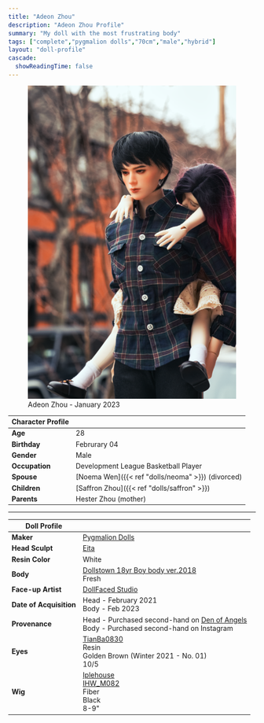 ```yaml
---
title: "Adeon Zhou"
description: "Adeon Zhou Profile"
summary: "My doll with the most frustrating body"
tags: ["complete","pygmalion dolls","70cm","male","hybrid"]
layout: "doll-profile"
cascade:
  showReadingTime: false
---
```


<div class="flex gap-4 flex-row flex-wrap">
  <div><figure><img src="adeon-carrying-saffron.png" class="doll-profile-img" alt="A male doll with black hair in a plaid button up shirt carrying a sleeping child doll with red and black hair on his back" width="500"><figcaption>Adeon Zhou - January 2023</figcaption></figure> </div>
  <div>

| Character Profile | |
| ----- | ---|
| **Age** | 28 |
| **Birthday** | Februrary 04 |
| **Gender** | Male |
| **Occupation** | Development League Basketball Player |
| **Spouse** | [Noema Wen]({{< ref "dolls/neoma" >}}) (divorced) |
| **Children** | [Saffron Zhou]({{< ref "dolls/saffron" >}}) |
| **Parents** | Hester Zhou (mother) |

---

| Doll Profile | |
| ----- | ---|
| **Maker** | [Pygmalion Dolls](https://pygmaliondolls.com/) |
| **Head Sculpt** | [Eita](https://pygmaliondolls.com/product/eitahead/144/?cate_no=25&display_group=1) |
| **Resin Color** | White |
| **Body** | [Dollstown 18yr Boy body ver.2018](https://dollstown.com/product/18yr-boy-body-ver2018/10/category/24/display/1/)<br> Fresh |
| **Face-up Artist** | [DollFaced Studio](https://www.instagram.com/dollfacedstudio/) |
| **Date of Acquisition** | Head - February 2021 <br> Body - Feb 2023 |
| **Provenance** | Head - Purchased second-hand on [Den of Angels](https://denofangels.com) <br> Body - Purchased second-hand on Instagram |
| **Eyes** | [TianBa0830](https://www.instagram.com/tianba0830/) <br> Resin <br> Golden Brown (Winter 2021 - No. 01) <br> 10/5 |
| **Wig** | [Iplehouse](https://iplehouse.com/home/?page_no=en_index&nhn1=en) <br> [IHW_M082](https://iplehouse.com/home/shop/item.php?it_id=1806185513&nhn1=en) <br> Fiber <br> Black <br> 8-9" |

  </div>
</div>